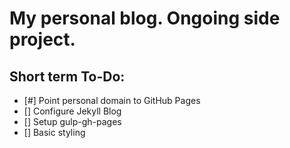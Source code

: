 # My personal blog.  Ongoing side project.

## Short term To-Do:
- [#] Point personal domain to GitHub Pages
- [] Configure Jekyll Blog
- [] Setup gulp-gh-pages
- [] Basic styling



